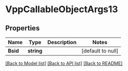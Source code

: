 # VppCallableObjectArgs13

## Properties
Name | Type | Description | Notes
------------ | ------------- | ------------- | -------------
**Bsid** | **string** |  | [default to null]

[[Back to Model list]](../README.md#documentation-for-models) [[Back to API list]](../README.md#documentation-for-api-endpoints) [[Back to README]](../README.md)

